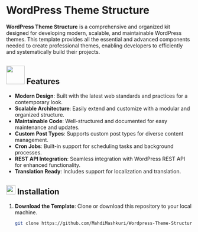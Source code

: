 # WordPress Theme Structure

**WordPress Theme Structure** is a comprehensive and organized kit designed for developing modern, scalable, and maintainable WordPress themes. This template provides all the essential and advanced components needed to create professional themes, enabling developers to efficiently and systematically build their projects.

## <picture> <img src = "https://github.com/7oSkaaa/7oSkaaa/blob/main/Images/Software_Tools.gif?raw=true" width = 50px> </picture> Features

- **Modern Design**: Built with the latest web standards and practices for a contemporary look.
- **Scalable Architecture**: Easily extend and customize with a modular and organized structure.
- **Maintainable Code**: Well-structured and documented for easy maintenance and updates.
- **Custom Post Types**: Supports custom post types for diverse content management.
- **Cron Jobs**: Built-in support for scheduling tasks and background processes.
- **REST API Integration**: Seamless integration with WordPress REST API for enhanced functionality.
- **Translation Ready**: Includes support for localization and translation.

## <img src="https://media2.giphy.com/media/QssGEmpkyEOhBCb7e1/giphy.gif?cid=ecf05e47a0n3gi1bfqntqmob8g9aid1oyj2wr3ds3mg700bl&rid=giphy.gif" width ="25"> Installation

1. **Download the Template**: Clone or download this repository to your local machine.
   
   ```bash
   git clone https://github.com/MahdiMashkuri/Wordpress-Theme-Structure.git

